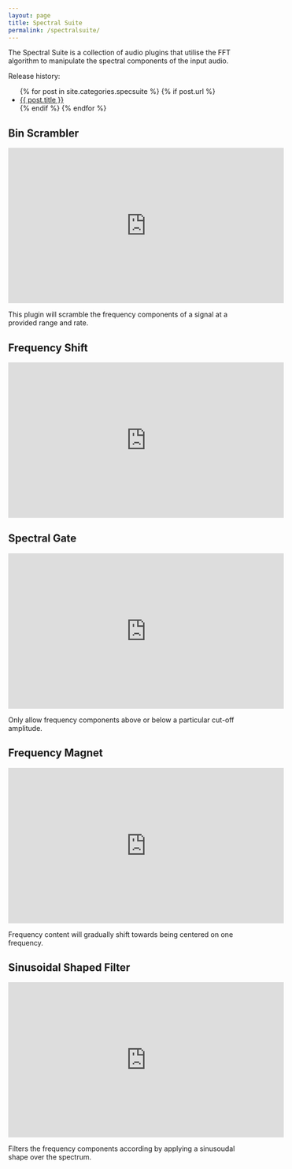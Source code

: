 ```yaml
---
layout: page
title: Spectral Suite
permalink: /spectralsuite/
---
```


<html>

<section>
<p>The Spectral Suite is a collection of audio plugins that utilise the FFT algorithm to manipulate the spectral components of the input audio.
</p>
</section>

<p>Release history:</p>

<ul>
  {% for post in site.categories.specsuite %}
    {% if post.url %}
        <li><a href="{{ post.url }}">{{ post.title }}</a></li>
    {% endif %}
  {% endfor %}
</ul>

<section>
<h2>Bin Scrambler</h2>
<iframe width="560" height="315" src="https://www.youtube.com/embed/iY3gss8ljVA?rel=0" frameborder="0" allow="accelerometer; autoplay; encrypted-media; gyroscope; picture-in-picture" allowfullscreen></iframe>
<p>
This plugin will scramble the frequency components of a signal at a provided range and rate.
</p>
</section>

<section>
<h2>Frequency Shift</h2>
<iframe width="560" height="315" src="https://www.youtube.com/embed/RBVpPtHwRq4?rel=0" frameborder="0" allow="accelerometer; autoplay; encrypted-media; gyroscope; picture-in-picture" allowfullscreen></iframe>
</section>

<section>
<h2>Spectral Gate</h2>
<iframe width="560" height="315" src="https://www.youtube.com/embed/1JYEtygN1RE?rel=0" frameborder="0" allow="accelerometer; autoplay; encrypted-media; gyroscope; picture-in-picture" allowfullscreen></iframe>

<p>
Only allow frequency components above or below a particular cut-off amplitude.
</p>
</section>

<section>
<h2>Frequency Magnet</h2>
<iframe width="560" height="315" src="https://www.youtube.com/embed/cWAH6HFsJLY?rel=0" frameborder="0" allow="accelerometer; autoplay; encrypted-media; gyroscope; picture-in-picture" allowfullscreen></iframe>

<p>Frequency content will gradually shift towards being centered on one frequency.
</p>
</section>

<section>
<h2>Sinusoidal Shaped Filter</h2>
<iframe width="560" height="315" src="https://www.youtube.com/embed/MkF8ZIuajuA?rel=0" frameborder="0" allow="accelerometer; autoplay; encrypted-media; gyroscope; picture-in-picture" allowfullscreen></iframe>

<p>
Filters the frequency components according by applying a sinusoudal shape over the spectrum.
</p>
</section>

</html>
